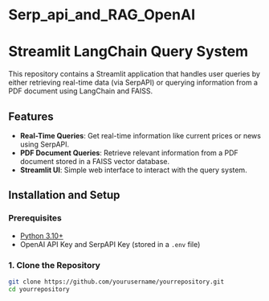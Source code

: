 # Serp_api_and_RAG_OpenAI

# Streamlit LangChain Query System

This repository contains a Streamlit application that handles user queries by either retrieving real-time data (via SerpAPI) or querying information from a PDF document using LangChain and FAISS.

## Features

- **Real-Time Queries**: Get real-time information like current prices or news using SerpAPI.
- **PDF Document Queries**: Retrieve relevant information from a PDF document stored in a FAISS vector database.
- **Streamlit UI**: Simple web interface to interact with the query system.

## Installation and Setup

### Prerequisites

- [Python 3.10+](https://www.python.org/downloads/)
- OpenAI API Key and SerpAPI Key (stored in a `.env` file)

### 1. Clone the Repository

```bash
git clone https://github.com/yourusername/yourrepository.git
cd yourrepository
